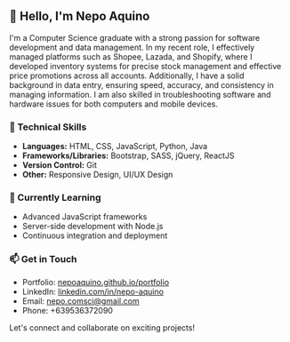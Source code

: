 ## 👋 Hello, I'm Nepo Aquino

I'm a Computer Science graduate with a strong passion for software development and data management. In my recent role, I effectively managed platforms such as Shopee, Lazada, and Shopify, where I developed inventory systems for precise stock management and effective price promotions across all accounts. Additionally, I have a solid background in data entry, ensuring speed, accuracy, and consistency in managing information. I am also skilled in troubleshooting software and hardware issues for both computers and mobile devices.

### 💼 Technical Skills
- **Languages:** HTML, CSS, JavaScript, Python, Java
- **Frameworks/Libraries:** Bootstrap, SASS, jQuery, ReactJS
- **Version Control:** Git
- **Other:** Responsive Design, UI/UX Design

### 🌱 Currently Learning
- Advanced JavaScript frameworks
- Server-side development with Node.js
- Continuous integration and deployment

### 📫 Get in Touch
- Portfolio: [nepoaquino.github.io/portfolio](https://nepoaquino.github.io/portfolio)
- LinkedIn: [linkedin.com/in/nepo-aquino](https://www.linkedin.com/in/nepo-aquino)
- Email: nepo.comsci@gmail.com
- Phone: +639536372090

Let's connect and collaborate on exciting projects!


<!---
nepoaquino/nepoaquino is a ✨ special ✨ repository because its `README.md` (this file) appears on your GitHub profile.
You can click the Preview link to take a look at your changes.
--->
